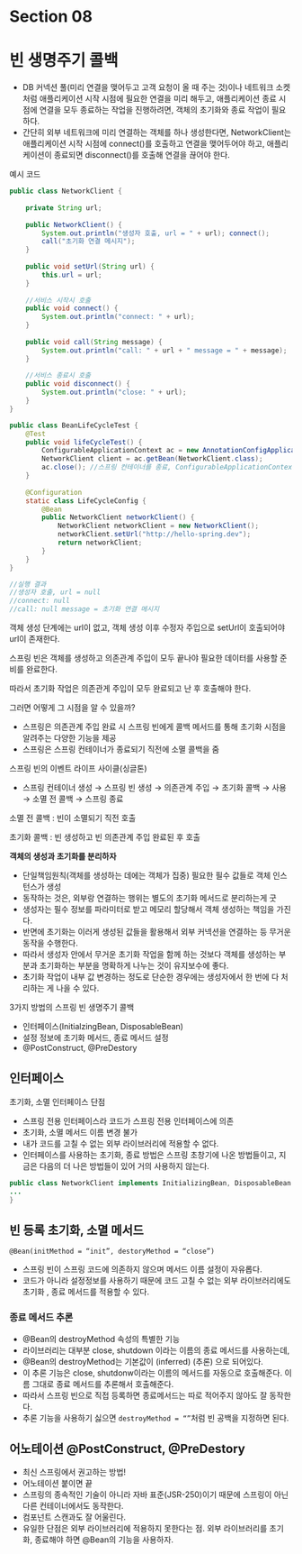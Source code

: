 # Section 08

# 빈 생명주기 콜백

- DB 커넥션 풀(미리 연결을 맺어두고 고객 요청이 올 때 주는 것)이나 네트워크 소켓처럼 애플리케이션 시작 시점에 필요한 연결을 미리 해두고, 애플리케이션 종료 시점에 연결을 모두 종료하는 작업을 진행하려면, 객체의 초기화와 종료 작업이 필요하다.
- 간단히 외부 네트워크에 미리 연결하는 객체를 하나 생성한다면, NetworkClient는 애플리케이션 시작 시점에 connect()를 호출하고 연결을 맺어두어야 하고, 애플리케이션이 종료되면 disconnect()를 호출해 연결을 끊어야 한다.

예시 코드

```java
public class NetworkClient {
    
    private String url;
    
    public NetworkClient() {
        System.out.println("생성자 호출, url = " + url); connect();
        call("초기화 연결 메시지");
    }
    
    public void setUrl(String url) {
        this.url = url;
    }
    
    //서비스 시작시 호출
    public void connect() {
        System.out.println("connect: " + url);
    }
    
    public void call(String message) {
        System.out.println("call: " + url + " message = " + message);
    }
    
    //서비스 종료시 호출
    public void disconnect() {
        System.out.println("close: " + url);
    }
}
```

```java
public class BeanLifeCycleTest {
    @Test
    public void lifeCycleTest() {
        ConfigurableApplicationContext ac = new AnnotationConfigApplicationContext(LifeCycleConfig.class);
        NetworkClient client = ac.getBean(NetworkClient.class);
        ac.close(); //스프링 컨테이너를 종료, ConfigurableApplicationContext 필요
    }
    
    @Configuration
    static class LifeCycleConfig {
        @Bean
        public NetworkClient networkClient() {
            NetworkClient networkClient = new NetworkClient();
            networkClient.setUrl("http://hello-spring.dev");
            return networkClient;
        }
    }
}

//실행 결과
//생성자 호출, url = null
//connect: null
//call: null message = 초기화 연결 메시지
```

객체 생성 단계에는 url이 없고, 객체 생성 이후 수정자 주입으로 setUrl이 호출되어야 url이 존재한다.

스프링 빈은 객체를 생성하고 의존관계 주입이 모두 끝나야 필요한 데이터를 사용할 준비를 완료한다.

따라서 초기화 작업은 의존관게 주입이 모두 완료되고 난 후 호출해야 한다.

그러면 어떻게 그 시점을 알 수 있을까?

- 스프링은 의존관계 주입 완료 시 스프링 빈에게 콜백 메서드를 통해 초기화 시점을 알려주는 다양한 기능을 제공
- 스프링은 스프링 컨테이너가 종료되기 직전에 소멸 콜백을 줌

스프링 빈의 이벤트 라이프 사이클(싱글톤)

- 스프링 컨테이너 생성 → 스프링 빈 생성 → 의존관계 주입 → 초기화 콜백 → 사용 → 소멸 전 콜백 → 스프링 종료

소멸 전 콜백 : 빈이 소멸되기 직전 호출

초기화 콜백 : 빈 생성하고 빈 의존관계 주입 완료된 후 호출

**객체의 생성과 초기화를 분리하자**

- 단일책임원칙(객체를 생성하는 데에는 객체가 집중) 필요한 필수 값들로 객체 인스턴스가 생성
- 동작하는 것은, 외부랑 연결하는 행위는 별도의 초기화 메서드로 분리하는게 굿
- 생성자는 필수 정보를 파라미터로 받고 메모리 할당해서 객체 생성하는 책임을 가진다.
- 반면에 초기화는 이러게 생성된 값들을 활용해서 외부 커넥션을 연결하는 등 무거운 동작을 수행한다.
- 따라서 생성자 안에서 무거운 초기화 작업을 함께 하는 것보다 객체를 생성하는 부분과 초기화하는 부분을 명확하게 나누는 것이 유지보수에 좋다.
- 초기화 작업이 내부 값 변경하는 정도로 단순한 경우에는 생성자에서 한 번에 다 처리하는 게 나을 수 있다.

3가지 방법의 스프링 빈 생명주기 콜백

- 인터페이스(InitialzingBean, DisposableBean)
- 설정 정보에 초기화 메서드, 종료 메서드 설정
- @PostConstruct, @PreDestory

## 인터페이스

초기화, 소멸 인터페이스 단점

- 스프링 전용 인터페이스라 코드가 스프링 전용 인터페이스에 의존
- 초기화, 소멸 메서드 이름 변경 불가
- 내가 코드를 고칠 수 없는 외부 라이브러리에 적용할 수 없다.
- 인터페이스를 사용하는 초기화, 종료 방법은 스프링 초창기에 나온 방법들이고, 지금은 다음의 더 나은 방법들이 있어 거의 사용하지 않는다.

```java
public class NetworkClient implements InitializingBean, DisposableBean {
...
}
```

## 빈 등록 초기화, 소멸 메서드

`@Bean(initMethod = “init”, destoryMethod = “close”)`

- 스프링 빈이 스프링 코드에 의존하지 않으며 메서드 이름 설정이 자유롭다.
- 코드가 아니라 설정정보를 사용하기 때문에 코드 고칠 수 없는 외부 라이브러리에도 초기화 , 종료 메서드를 적용할 수 있다.

### 종료 메서드 추론

- @Bean의 destroyMethod 속성의 특별한 기능
- 라이브러리는 대부분 close, shutdown 이라는 이름의 종료 메서드를 사용하는데,
- @Bean의 destroyMethod는 기본값이 (inferred) (추론) 으로 되어있다.
- 이 추론 기능은 close, shutdonw이라는 이름의 메서드를 자동으로 호출해준다. 이름 그대로 종료 메서드를 추론해서 호출해준다.
- 따라서 스프링 빈으로 직접 등록하면 종료메서드는 따로 적어주지 않아도 잘 동작한다.
- 추론 기능을 사용하기 싫으면 `destroyMethod = “”`처럼 빈 공백을 지정하면 된다.

## 어노테이션 @PostConstruct, @PreDestory

- 최신 스프링에서 권고하는 방법!
- 어노테이션 붙이면 끝
- 스프링의 종속적인 기술이 아니라 자바 표준(JSR-250)이기 때문에 스프링이 아닌 다른 컨테이너에서도 동작한다.
- 컴포넌트 스캔과도 잘 어울린다.
- 유일한 단점은 외부 라이브러리에 적용하지 못한다는 점. 외부 라이브러리를 초기화, 종료해야 하면 @Bean의 기능을 사용하자.
